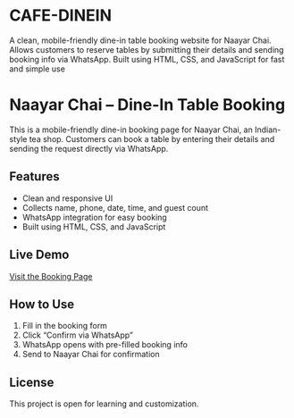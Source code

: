 # CAFE-DINEIN
A clean, mobile-friendly dine-in table booking website for Naayar Chai. Allows customers to reserve tables by submitting their details and sending booking info via WhatsApp. Built using HTML, CSS, and JavaScript for fast and simple use
# Naayar Chai – Dine-In Table Booking

This is a mobile-friendly dine-in booking page for Naayar Chai, an Indian-style tea shop. Customers can book a table by entering their details and sending the request directly via WhatsApp.

## Features

- Clean and responsive UI
- Collects name, phone, date, time, and guest count
- WhatsApp integration for easy booking
- Built using HTML, CSS, and JavaScript

## Live Demo

[Visit the Booking Page](https://yourusername.github.io/naayarchai-booking/)

## How to Use

1. Fill in the booking form
2. Click “Confirm via WhatsApp”
3. WhatsApp opens with pre-filled booking info
4. Send to Naayar Chai for confirmation

## License

This project is open for learning and customization.
